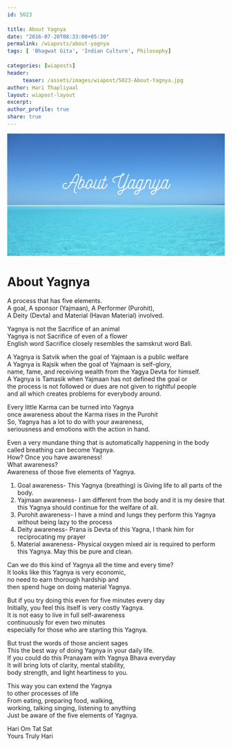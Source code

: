 ```yaml
--- 
id: 5023

title: About Yagnya
date: "2016-07-20T08:33:00+05:30"
permalink: /wiaposts/about-yagnya
tags: [ 'Bhagwat Gita', 'Indian Culture', Philosophy]    

categories: [wiaposts] 
header:
     teaser: /assets/images/wiapost/5023-About-Yagnya.jpg
author: Hari Thapliyaal 
layout: wiapost-layout
excerpt:  
author_profile: true 
share: true 
---
```


![About Yagnya](/assets/images/wiapost/5023-About-Yagnya.jpg)     
   
# About Yagnya
    
A process that has five elements.     
A goal, A sponsor (Yajmaan), A Performer (Purohit),     
A Deity (Devta) and Material (Havan Material) involved.    
    
Yagnya is not the Sacrifice of an animal     
Yagnya is not Sacrifice of even of a flower     
English word Sacrifice closely resembles the samskrut word Bali.    
    
A Yagnya is Satvik when the goal of Yajmaan is a public welfare     
A Yagnya is Rajsik when the goal of Yajmaan is self-glory,     
name, fame, and receiving wealth from the Yagya Devta for himself.     
A Yagnya is Tamasik when Yajmaan has not defined the goal or     
the process is not followed or dues are not given to rightful people     
and all which creates problems for everybody around.    
    
Every little Karma can be turned into Yagnya     
once awareness about the Karma rises in the Purohit     
So, Yagnya has a lot to do with your awareness,     
seriousness and emotions with the action in hand.    
    
Even a very mundane thing that is automatically happening in the body     
called breathing can become Yagnya.     
How? Once you have awareness!     
What awareness?     
Awareness of those five elements of Yagnya.    
    
1. Goal awareness- This Yagnya (breathing) is Giving life to all parts of the body.    
2. Yajmaan awareness- I am different from the body and it is my desire that this Yagnya should continue for the welfare of all.    
3. Purohit awareness- I have a mind and lungs they perform this Yagnya without being lazy to the process    
4. Deity awareness- Prana is Devta of this Yagna, I thank him for reciprocating my prayer    
5. Material awareness- Physical oxygen mixed air is required to perform this Yagnya. May this be pure and clean.    
    
Can we do this kind of Yagnya all the time and every time?     
It looks like this Yagnya is very economic,     
no need to earn thorough hardship and     
then spend huge on doing material Yagnya.    
    
But if you try doing this even for five minutes every day     
Initially, you feel this itself is very costly Yagnya.     
It is not easy to live in full self-awareness     
continuously for even two minutes     
especially for those who are starting this Yagnya.    
    
But trust the words of those ancient sages     
This the best way of doing Yagnya in your daily life.     
If you could do this Pranayam with Yagnya Bhava everyday     
It will bring lots of clarity, mental stability,     
body strength, and light heartiness to you.    
    
This way you can extend the Yagnya     
to other processes of life     
From eating, preparing food, walking,     
working, talking singing, listening to anything     
Just be aware of the five elements of Yagnya.    
    
Hari Om Tat Sat     
Yours Truly Hari    
